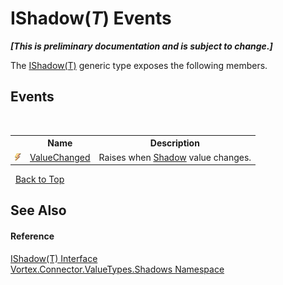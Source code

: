 # IShadow(*T*) Events
 _**\[This is preliminary documentation and is subject to change.\]**_

The <a href="T_Vortex_Connector_ValueTypes_Shadows_IShadow_1.md">IShadow(T)</a> generic type exposes the following members.


## Events
&nbsp;<table><tr><th></th><th>Name</th><th>Description</th></tr><tr><td>![Public event](media/pubevent.gif "Public event")</td><td><a href="E_Vortex_Connector_ValueTypes_Shadows_IShadow_1_ValueChanged.md">ValueChanged</a></td><td>
Raises when <a href="P_Vortex_Connector_ValueTypes_Shadows_IShadow_1_Shadow.md">Shadow</a> value changes.</td></tr></table>&nbsp;
<a href="#ishadow(*t*)-events">Back to Top</a>

## See Also


#### Reference
<a href="T_Vortex_Connector_ValueTypes_Shadows_IShadow_1.md">IShadow(T) Interface</a><br /><a href="N_Vortex_Connector_ValueTypes_Shadows.md">Vortex.Connector.ValueTypes.Shadows Namespace</a><br />
